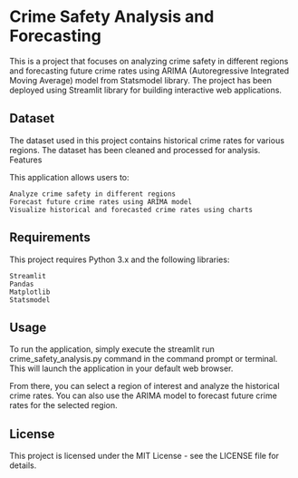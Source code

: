 # Crime Safety Analysis and Forecasting

This is a project that focuses on analyzing crime safety in different regions and forecasting future crime rates using ARIMA (Autoregressive Integrated Moving Average) model from Statsmodel library. The project has been deployed using Streamlit library for building interactive web applications.
## Dataset

The dataset used in this project contains historical crime rates for various regions. The dataset has been cleaned and processed for analysis.
Features

This application allows users to:

    Analyze crime safety in different regions
    Forecast future crime rates using ARIMA model
    Visualize historical and forecasted crime rates using charts

## Requirements

This project requires Python 3.x and the following libraries:

    Streamlit
    Pandas
    Matplotlib
    Statsmodel

## Usage

To run the application, simply execute the streamlit run crime_safety_analysis.py command in the command prompt or terminal. This will launch the application in your default web browser.

From there, you can select a region of interest and analyze the historical crime rates. You can also use the ARIMA model to forecast future crime rates for the selected region.
## License

This project is licensed under the MIT License - see the LICENSE file for details.

